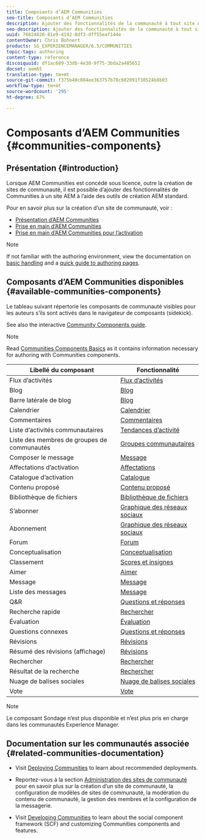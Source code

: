 ```yaml
---
title: Composants d’AEM Communities
seo-title: Composants d’AEM Communities
description: Ajouter des fonctionnalités de la communauté à tout site AEM
seo-description: Ajouter des fonctionnalités de la communauté à tout site AEM
uuid: 76824820-81e9-4192-8df3-dff55eaf144e
contentOwner: Chris Bohnert
products: SG_EXPERIENCEMANAGER/6.5/COMMUNITIES
topic-tags: authoring
content-type: reference
discoiquuid: df1ac689-33db-4e30-9f75-3bda2a485652
docset: aem65
translation-type: tm+mt
source-git-commit: f375b40c084ee363757b78c602091f38524b8b03
workflow-type: tm+mt
source-wordcount: '295'
ht-degree: 67%

---
```



# Composants d’AEM Communities {#communities-components}

## Présentation {#introduction}

Lorsque AEM Communities est concédé sous licence, outre la création de sites de communauté, il est possible d’ajouter des fonctionnalités de Communities à un site AEM à l’aide des outils de création AEM standard.

Pour en savoir plus sur la création d’un site de communauté, voir :

* [Présentation d’AEM Communities](/help/communities/overview.md)
* [Prise en main d’AEM Communities](/help/communities/getting-started.md)
* [Prise en main d’AEM Communities pour l’activation](/help/communities/getting-started-enablement.md)

>[!NOTE]
>
>If not familiar with the authoring environment, view the documentation on [basic handling](/help/sites-authoring/basic-handling.md) and a [quick guide to authoring pages](/help/sites-authoring/qg-page-authoring.md).

## Composants d’AEM Communities disponibles {#available-communities-components}

Le tableau suivant répertorie les composants de communauté visibles pour les auteurs s’ils sont activés dans le navigateur de composants (sidekick).

See also the interactive [Community Components guide](/help/communities/components-guide.md).

>[!NOTE]
>
>Read [Communities Components Basics](/help/communities/basics.md) as it contains information necessary for authoring with Communities components.

| **Libellé du composant**  | **Fonctionnalité** |
|---|---|
| Flux d’activités | [Flux d’activités](/help/communities/activities.md) |
| Blog | [Blog](/help/communities/blog-feature.md) |
| Barre latérale de blog | [Blog](/help/communities/blog-feature.md) |
| Calendrier | [Calendrier](/help/communities/calendar.md) |
| Commentaires | [Commentaires](/help/communities/comments.md) |
| Liste d’activités communautaires | [Tendances d’activité](/help/communities/trends.md) |
| Liste des membres de groupes de communautés | [Groupes communautaires](/help/communities/creating-groups.md) |
| Composer le message | [Message](/help/communities/configure-messaging.md) |
| Affectations d’activation | [Affectations](/help/communities/assignments.md) |
| Catalogue d’activation | [Catalogue](/help/communities/catalog.md) |
| Contenu proposé | [Contenu proposé](/help/communities/featured.md) |
| Bibliothèque de fichiers | [Bibliothèque de fichiers](/help/communities/file-library.md) |
| S’abonner | [Graphique des réseaux sociaux](/help/communities/socialgraph.md) |
| Abonnement | [Graphique des réseaux sociaux](/help/communities/socialgraph.md) |
| Forum | [Forum](/help/communities/forum.md) |
| Conceptualisation | [Conceptualisation](/help/communities/ideation-feature.md) |
| Classement | [Scores et insignes](/help/communities/enabling-leaderboard.md) |
| Aimer | [Aimer](/help/communities/liking.md) |
| Message | [Message](/help/communities/configure-messaging.md) |
| Liste des messages | [Message](/help/communities/configure-messaging.md) |
| Q&amp;R | [Questions et réponses](/help/communities/working-with-qna.md) |
| Recherche rapide | [Rechercher](/help/communities/search.md) |
| Évaluation | [Évaluation](/help/communities/rating.md) |
| Questions connexes | [Questions et réponses](/help/communities/working-with-qna.md) |
| Révisions | [Révisions](/help/communities/reviews.md) |
| Résumé des révisions (affichage) | [Révisions](/help/communities/reviews.md) |
| Rechercher | [Rechercher](/help/communities/search.md) |
| Résultat de la recherche | [Rechercher](/help/communities/search.md) |
| Nuage de balises sociales | [Nuage de balises sociales](/help/communities/tagcloud.md) |
| Vote | [Vote](/help/communities/voting.md) |

>[!NOTE]
>
>Le composant Sondage n’est plus disponible et n’est plus pris en charge dans les communautés Experience Manager.

## Documentation sur les communautés associée {#related-communities-documentation}

* Visit [Deploying Communities](/help/communities/deploy-communities.md) to learn about recommended deployments.

* Reportez-vous à la section [Administration des sites de communauté](/help/communities/administer-landing.md) pour en savoir plus sur la création d’un site de communauté, la configuration de modèles de sites de communauté, la modération du contenu de communauté, la gestion des membres et la configuration de la messagerie.

* Visit [Developing Communities](/help/communities/communities.md) to learn about the social component framework (SCF) and customizing Communities components and features.

